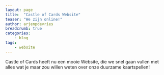 ```yaml
---
layout: page
title:  "Castle of Cards Website"
teaser: "We zijn online!"
author: arjenpdevries
breadcrumb: true
categories:
    - blog
tags:
    - website
---
```


Castle of Cards heeft nu een mooie Website, die we snel gaan vullen met alles
wat je maar zou willen weten over onze duurzame kaartspellen!
